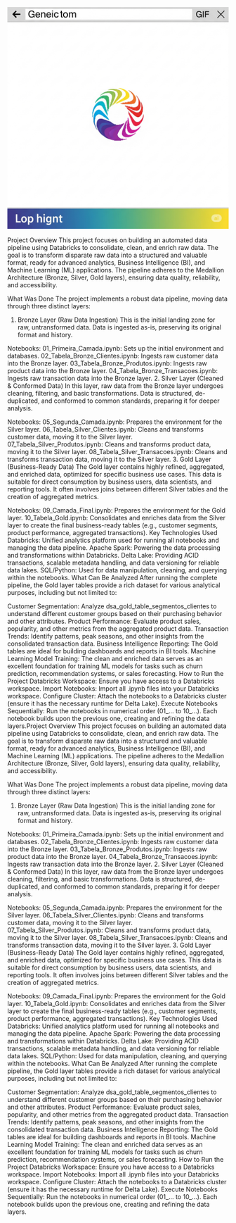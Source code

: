 
![Medallion Data Architecture Animated GIF](https://github.com/danmca19/Medallion_Data_Architecture/blob/main/Gemini_Generated_Image_yylm17yylm17yylm.png)

Project Overview
This project focuses on building an automated data pipeline using Databricks to consolidate, clean, and enrich raw data. The goal is to transform disparate raw data into a structured and valuable format, ready for advanced analytics, Business Intelligence (BI), and Machine Learning (ML) applications. The pipeline adheres to the Medallion Architecture (Bronze, Silver, Gold layers), ensuring data quality, reliability, and accessibility.

What Was Done
The project implements a robust data pipeline, moving data through three distinct layers:

1. Bronze Layer (Raw Data Ingestion)
This is the initial landing zone for raw, untransformed data. Data is ingested as-is, preserving its original format and history.

Notebooks:
01_Primeira_Camada.ipynb: Sets up the initial environment and databases.
02_Tabela_Bronze_Clientes.ipynb: Ingests raw customer data into the Bronze layer.
03_Tabela_Bronze_Produtos.ipynb: Ingests raw product data into the Bronze layer.
04_Tabela_Bronze_Transacoes.ipynb: Ingests raw transaction data into the Bronze layer.
2. Silver Layer (Cleaned & Conformed Data)
In this layer, raw data from the Bronze layer undergoes cleaning, filtering, and basic transformations. Data is structured, de-duplicated, and conformed to common standards, preparing it for deeper analysis.

Notebooks:
05_Segunda_Camada.ipynb: Prepares the environment for the Silver layer.
06_Tabela_Silver_Clientes.ipynb: Cleans and transforms customer data, moving it to the Silver layer.
07_Tabela_Silver_Produtos.ipynb: Cleans and transforms product data, moving it to the Silver layer.
08_Tabela_Silver_Transacoes.ipynb: Cleans and transforms transaction data, moving it to the Silver layer.
3. Gold Layer (Business-Ready Data)
The Gold layer contains highly refined, aggregated, and enriched data, optimized for specific business use cases. This data is suitable for direct consumption by business users, data scientists, and reporting tools. It often involves joins between different Silver tables and the creation of aggregated metrics.

Notebooks:
09_Camada_Final.ipynb: Prepares the environment for the Gold layer.
10_Tabela_Gold.ipynb: Consolidates and enriches data from the Silver layer to create the final business-ready tables (e.g., customer segments, product performance, aggregated transactions).
Key Technologies Used
Databricks: Unified analytics platform used for running all notebooks and managing the data pipeline.
Apache Spark: Powering the data processing and transformations within Databricks.
Delta Lake: Providing ACID transactions, scalable metadata handling, and data versioning for reliable data lakes.
SQL/Python: Used for data manipulation, cleaning, and querying within the notebooks.
What Can Be Analyzed
After running the complete pipeline, the Gold layer tables provide a rich dataset for various analytical purposes, including but not limited to:

Customer Segmentation: Analyze dsa_gold_table_segmentos_clientes to understand different customer groups based on their purchasing behavior and other attributes.
Product Performance: Evaluate product sales, popularity, and other metrics from the aggregated product data.
Transaction Trends: Identify patterns, peak seasons, and other insights from the consolidated transaction data.
Business Intelligence Reporting: The Gold tables are ideal for building dashboards and reports in BI tools.
Machine Learning Model Training: The clean and enriched data serves as an excellent foundation for training ML models for tasks such as churn prediction, recommendation systems, or sales forecasting.
How to Run the Project
Databricks Workspace: Ensure you have access to a Databricks workspace.
Import Notebooks: Import all .ipynb files into your Databricks workspace.
Configure Cluster: Attach the notebooks to a Databricks cluster (ensure it has the necessary runtime for Delta Lake).
Execute Notebooks Sequentially: Run the notebooks in numerical order (01_... to 10_...). Each notebook builds upon the previous one, creating and refining the data layers.Project Overview
This project focuses on building an automated data pipeline using Databricks to consolidate, clean, and enrich raw data. The goal is to transform disparate raw data into a structured and valuable format, ready for advanced analytics, Business Intelligence (BI), and Machine Learning (ML) applications. The pipeline adheres to the Medallion Architecture (Bronze, Silver, Gold layers), ensuring data quality, reliability, and accessibility.

What Was Done
The project implements a robust data pipeline, moving data through three distinct layers:

1. Bronze Layer (Raw Data Ingestion)
This is the initial landing zone for raw, untransformed data. Data is ingested as-is, preserving its original format and history.

Notebooks:
01_Primeira_Camada.ipynb: Sets up the initial environment and databases.
02_Tabela_Bronze_Clientes.ipynb: Ingests raw customer data into the Bronze layer.
03_Tabela_Bronze_Produtos.ipynb: Ingests raw product data into the Bronze layer.
04_Tabela_Bronze_Transacoes.ipynb: Ingests raw transaction data into the Bronze layer.
2. Silver Layer (Cleaned & Conformed Data)
In this layer, raw data from the Bronze layer undergoes cleaning, filtering, and basic transformations. Data is structured, de-duplicated, and conformed to common standards, preparing it for deeper analysis.

Notebooks:
05_Segunda_Camada.ipynb: Prepares the environment for the Silver layer.
06_Tabela_Silver_Clientes.ipynb: Cleans and transforms customer data, moving it to the Silver layer.
07_Tabela_Silver_Produtos.ipynb: Cleans and transforms product data, moving it to the Silver layer.
08_Tabela_Silver_Transacoes.ipynb: Cleans and transforms transaction data, moving it to the Silver layer.
3. Gold Layer (Business-Ready Data)
The Gold layer contains highly refined, aggregated, and enriched data, optimized for specific business use cases. This data is suitable for direct consumption by business users, data scientists, and reporting tools. It often involves joins between different Silver tables and the creation of aggregated metrics.

Notebooks:
09_Camada_Final.ipynb: Prepares the environment for the Gold layer.
10_Tabela_Gold.ipynb: Consolidates and enriches data from the Silver layer to create the final business-ready tables (e.g., customer segments, product performance, aggregated transactions).
Key Technologies Used
Databricks: Unified analytics platform used for running all notebooks and managing the data pipeline.
Apache Spark: Powering the data processing and transformations within Databricks.
Delta Lake: Providing ACID transactions, scalable metadata handling, and data versioning for reliable data lakes.
SQL/Python: Used for data manipulation, cleaning, and querying within the notebooks.
What Can Be Analyzed
After running the complete pipeline, the Gold layer tables provide a rich dataset for various analytical purposes, including but not limited to:

Customer Segmentation: Analyze dsa_gold_table_segmentos_clientes to understand different customer groups based on their purchasing behavior and other attributes.
Product Performance: Evaluate product sales, popularity, and other metrics from the aggregated product data.
Transaction Trends: Identify patterns, peak seasons, and other insights from the consolidated transaction data.
Business Intelligence Reporting: The Gold tables are ideal for building dashboards and reports in BI tools.
Machine Learning Model Training: The clean and enriched data serves as an excellent foundation for training ML models for tasks such as churn prediction, recommendation systems, or sales forecasting.
How to Run the Project
Databricks Workspace: Ensure you have access to a Databricks workspace.
Import Notebooks: Import all .ipynb files into your Databricks workspace.
Configure Cluster: Attach the notebooks to a Databricks cluster (ensure it has the necessary runtime for Delta Lake).
Execute Notebooks Sequentially: Run the notebooks in numerical order (01_... to 10_...). Each notebook builds upon the previous one, creating and refining the data layers.
